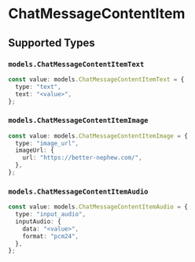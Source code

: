 # ChatMessageContentItem


## Supported Types

### `models.ChatMessageContentItemText`

```typescript
const value: models.ChatMessageContentItemText = {
  type: "text",
  text: "<value>",
};
```

### `models.ChatMessageContentItemImage`

```typescript
const value: models.ChatMessageContentItemImage = {
  type: "image_url",
  imageUrl: {
    url: "https://better-nephew.com/",
  },
};
```

### `models.ChatMessageContentItemAudio`

```typescript
const value: models.ChatMessageContentItemAudio = {
  type: "input_audio",
  inputAudio: {
    data: "<value>",
    format: "pcm24",
  },
};
```

